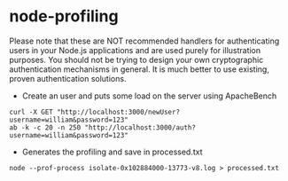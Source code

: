 # node-profiling

Please note that these are NOT recommended handlers for authenticating users in your Node.js applications and are used purely for illustration purposes. You should not be trying to design your own cryptographic authentication mechanisms in general. It is much better to use existing, proven authentication solutions.

* Create an user and puts some load on the server using ApacheBench
```
curl -X GET "http://localhost:3000/newUser?username=william&password=123"
ab -k -c 20 -n 250 "http://localhost:3000/auth?username=william&password=123"
```

* Generates the profiling and save in processed.txt
```
node --prof-process isolate-0x102884000-13773-v8.log > processed.txt
```
